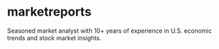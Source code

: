 # marketreports
Seasoned market analyst with 10+ years of experience in U.S. economic trends and stock market insights.
